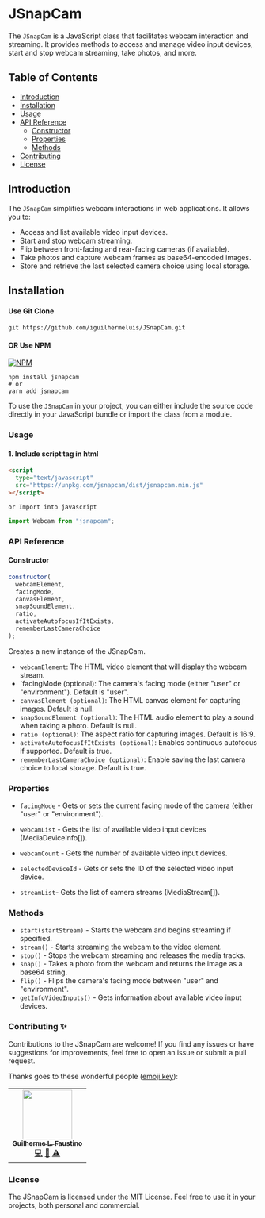 # JSnapCam

The `JSnapCam` is a JavaScript class that facilitates webcam interaction and streaming. It provides methods to access and manage video input devices, start and stop webcam streaming, take photos, and more.

## Table of Contents

- [Introduction](#introduction)
- [Installation](#installation)
- [Usage](#usage)
- [API Reference](#api-reference)
  - [Constructor](#constructor)
  - [Properties](#properties)
  - [Methods](#methods)
- [Contributing](#contributing)
- [License](#license)

## Introduction

The `JSnapCam` simplifies webcam interactions in web applications. It allows you to:

- Access and list available video input devices.
- Start and stop webcam streaming.
- Flip between front-facing and rear-facing cameras (if available).
- Take photos and capture webcam frames as base64-encoded images.
- Store and retrieve the last selected camera choice using local storage.

## Installation

#### Use Git Clone

```shell
git https://github.com/iguilhermeluis/JSnapCam.git
```

#### OR Use NPM

[![NPM](https://nodei.co/npm/jsnapcam.png?compact=true)](https://nodei.co/npm/jsnapcam/)

```shell
npm install jsnapcam
# or
yarn add jsnapcam
```

To use the `JSnapCam` in your project, you can either include the source code directly in your JavaScript bundle or import the class from a module.

### Usage

#### 1. Include script tag in html <head>

```html
<script
  type="text/javascript"
  src="https://unpkg.com/jsnapcam/dist/jsnapcam.min.js"
></script>
```

    or Import into javascript

```js
import Webcam from "jsnapcam";
```

### API Reference

#### Constructor

```javascript
constructor(
  webcamElement,
  facingMode,
  canvasElement,
  snapSoundElement,
  ratio,
  activateAutofocusIfItExists,
  rememberLastCameraChoice
);
```

Creates a new instance of the JSnapCam.

- `webcamElement`: The HTML video element that will display the webcam stream.
- `facingMode (optional): The camera's facing mode (either "user" or "environment"). Default is "user".
- `canvasElement (optional)`: The HTML canvas element for capturing images. Default is null.
- `snapSoundElement (optional)`: The HTML audio element to play a sound when taking a photo. Default is null.
- `ratio (optional)`: The aspect ratio for capturing images. Default is 16:9.
- `activateAutofocusIfItExists (optional)`: Enables continuous autofocus if supported. Default is true.
- `rememberLastCameraChoice (optional)`: Enable saving the last camera choice to local storage. Default is true.

### Properties

- `facingMode` - Gets or sets the current facing mode of the camera (either "user" or "environment").

- `webcamList` - Gets the list of available video input devices (MediaDeviceInfo[]).

- `webcamCount` - Gets the number of available video input devices.

- `selectedDeviceId` - Gets or sets the ID of the selected video input device.

- `streamList`- Gets the list of camera streams (MediaStream[]).

### Methods

- `start(startStream)` - Starts the webcam and begins streaming if specified.
- `stream()` - Starts streaming the webcam to the video element.
- `stop()` - Stops the webcam streaming and releases the media tracks.
- `snap()` - Takes a photo from the webcam and returns the image as a base64 string.
- `flip()` - Flips the camera's facing mode between "user" and "environment".
- `getInfoVideoInputs()` - Gets information about available video input devices.

### Contributing ✨

Contributions to the JSnapCam are welcome! If you find any issues or have suggestions for improvements, feel free to open an issue or submit a pull request.

Thanks goes to these wonderful people ([emoji key](https://allcontributors.org/docs/en/emoji-key)):

<table>
  <tr>
   <td align="center">
        <a href="https://github.com/iguilhermeluis">
        <img src="https://avatars.githubusercontent.com/u/26286830?v=3?s=100" width="100px;" alt=""/><br />
        <sub><b>Guilherme L. Faustino</b></sub></a><br />
        <a href="https://github.com/iguilhermeluis/jsnapcam/commits?author=iguilhermeluis" title="Code">💻</a>
        <a href="https://github.com/iguilhermeluis/jsnapcam/commits?author=iguilhermeluis" title="Documentation">📖</a>  
        <a href="https://github.com/iguilhermeluis/jsnapcam/commits?author=iguilhermeluis" title="Tests">⚠️</a>  
   </td> 
  </tr>
</table>

### License

The JSnapCam is licensed under the MIT License. Feel free to use it in your projects, both personal and commercial.
